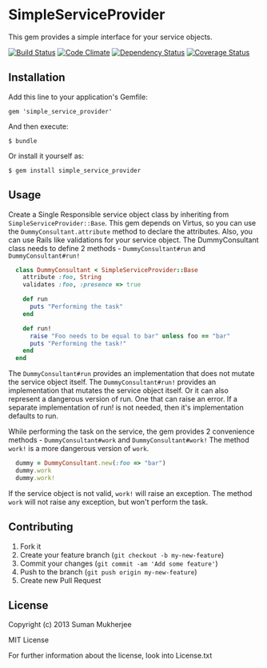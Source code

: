 # SimpleServiceProvider

This gem provides a simple interface for your service objects.

[![Build Status](https://travis-ci.org/sumanmukherjee03/simple_service_provider.png)](https://travis-ci.org/sumanmukherjee03/simple_service_provider)
[![Code Climate](https://codeclimate.com/github/sumanmukherjee03/simple_service_provider.png)](https://codeclimate.com/github/sumanmukherjee03/simple_service_provider)
[![Dependency Status](https://gemnasium.com/sumanmukherjee03/simple_service_provider.png)](https://gemnasium.com/sumanmukherjee03/simple_service_provider)
[![Coverage Status](https://coveralls.io/repos/sumanmukherjee03/simple_service_provider/badge.png)](https://coveralls.io/r/sumanmukherjee03/simple_service_provider)


## Installation

Add this line to your application's Gemfile:

    gem 'simple_service_provider'

And then execute:

    $ bundle

Or install it yourself as:

    $ gem install simple_service_provider

## Usage
Create a Single Responsible service object class by inheriting from ```SimpleServiceProvider::Base```.
This gem depends on Virtus, so you can use the ```DummyConsultant.attribute``` method to declare the attributes.
Also, you can use Rails like validations for your service object.
The DummyConsultant class needs to define 2 methods - ```DummyConsultant#run``` and ```DummyConsultant#run!```
```ruby
  class DummyConsultant < SimpleServiceProvider::Base
    attribute :foo, String
    validates :foo, :presence => true

    def run
      puts "Performing the task"
    end

    def run!
      raise "Foo needs to be equal to bar" unless foo == "bar"
      puts "Performing the task!"
    end
  end
```
The ```DummyConsultant#run``` provides an implementation that does not mutate the service object itself.
The ```DummyConsultant#run!``` provides an implementation that mutates the service object itself.
Or it can also represent a dangerous version of run. One that can raise an error.
If a separate implementation of run! is not needed, then it's implementation defaults to run.

While performing the task on the service, the gem provides 2 convenience methods - ```DummyConsultant#work``` and ```DummyConsultant#work!```
The method ```work!``` is a more dangerous version of ```work```.
```ruby
  dummy = DummyConsultant.new(:foo => "bar")
  dummy.work
  dummy.work!
```
If the service object is not valid, ```work!``` will raise an exception.
The method ```work``` will not raise any exception, but won't perform the task.

## Contributing

1. Fork it
2. Create your feature branch (`git checkout -b my-new-feature`)
3. Commit your changes (`git commit -am 'Add some feature'`)
4. Push to the branch (`git push origin my-new-feature`)
5. Create new Pull Request

## License
Copyright (c) 2013 Suman Mukherjee

MIT License

For further information about the license, look into License.txt
